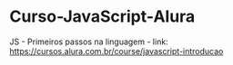 # Curso-JavaScript-Alura
JS - Primeiros passos na linguagem - link: https://cursos.alura.com.br/course/javascript-introducao
